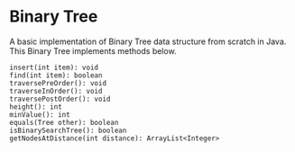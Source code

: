 # Binary Tree

A basic implementation of Binary Tree data structure from scratch in Java.
This Binary Tree implements methods below.

```
insert(int item): void
find(int item): boolean
traversePreOrder(): void
traverseInOrder(): void
traversePostOrder(): void
height(): int
minValue(): int
equals(Tree other): boolean
isBinarySearchTree(): boolean
getNodesAtDistance(int distance): ArrayList<Integer>
```
